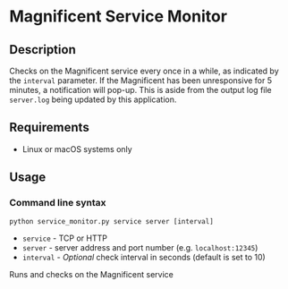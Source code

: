 # Magnificent Service Monitor
## Description
Checks on the Magnificent service every once in a while, as indicated by the ```interval``` parameter. If the Magnificent has been unresponsive for 5 minutes, a notification will pop-up. This is aside from the output log file ```server.log``` being updated by this application.

## Requirements
* Linux or macOS systems only

## Usage
### Command line syntax
```
python service_monitor.py service server [interval]
```
* ```service``` - TCP or HTTP
* ```server``` - server address and port number (e.g. ```localhost:12345```)
* ```interval``` - *Optional* check interval in seconds (default is set to 10)

Runs and checks on the Magnificent service
